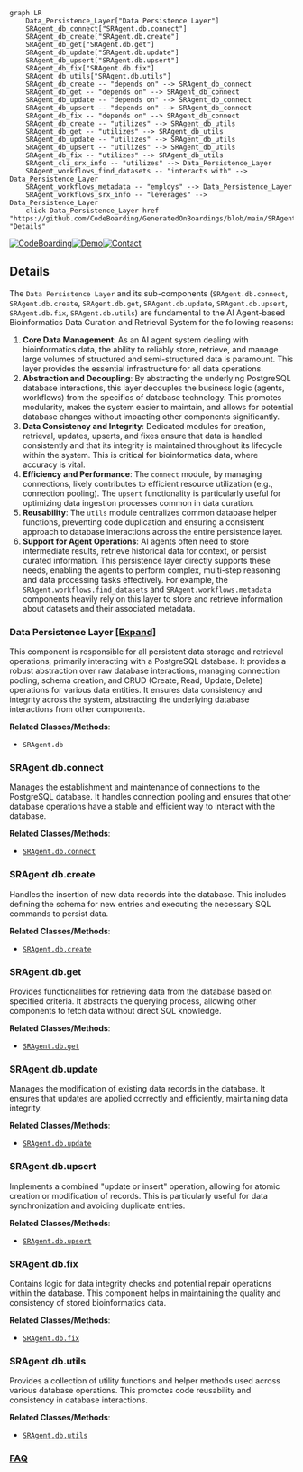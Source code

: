 ```mermaid
graph LR
    Data_Persistence_Layer["Data Persistence Layer"]
    SRAgent_db_connect["SRAgent.db.connect"]
    SRAgent_db_create["SRAgent.db.create"]
    SRAgent_db_get["SRAgent.db.get"]
    SRAgent_db_update["SRAgent.db.update"]
    SRAgent_db_upsert["SRAgent.db.upsert"]
    SRAgent_db_fix["SRAgent.db.fix"]
    SRAgent_db_utils["SRAgent.db.utils"]
    SRAgent_db_create -- "depends on" --> SRAgent_db_connect
    SRAgent_db_get -- "depends on" --> SRAgent_db_connect
    SRAgent_db_update -- "depends on" --> SRAgent_db_connect
    SRAgent_db_upsert -- "depends on" --> SRAgent_db_connect
    SRAgent_db_fix -- "depends on" --> SRAgent_db_connect
    SRAgent_db_create -- "utilizes" --> SRAgent_db_utils
    SRAgent_db_get -- "utilizes" --> SRAgent_db_utils
    SRAgent_db_update -- "utilizes" --> SRAgent_db_utils
    SRAgent_db_upsert -- "utilizes" --> SRAgent_db_utils
    SRAgent_db_fix -- "utilizes" --> SRAgent_db_utils
    SRAgent_cli_srx_info -- "utilizes" --> Data_Persistence_Layer
    SRAgent_workflows_find_datasets -- "interacts with" --> Data_Persistence_Layer
    SRAgent_workflows_metadata -- "employs" --> Data_Persistence_Layer
    SRAgent_workflows_srx_info -- "leverages" --> Data_Persistence_Layer
    click Data_Persistence_Layer href "https://github.com/CodeBoarding/GeneratedOnBoardings/blob/main/SRAgent/Data_Persistence_Layer.md" "Details"
```

[![CodeBoarding](https://img.shields.io/badge/Generated%20by-CodeBoarding-9cf?style=flat-square)](https://github.com/CodeBoarding/GeneratedOnBoardings)[![Demo](https://img.shields.io/badge/Try%20our-Demo-blue?style=flat-square)](https://www.codeboarding.org/demo)[![Contact](https://img.shields.io/badge/Contact%20us%20-%20contact@codeboarding.org-lightgrey?style=flat-square)](mailto:contact@codeboarding.org)

## Details

The `Data Persistence Layer` and its sub-components (`SRAgent.db.connect`, `SRAgent.db.create`, `SRAgent.db.get`, `SRAgent.db.update`, `SRAgent.db.upsert`, `SRAgent.db.fix`, `SRAgent.db.utils`) are fundamental to the AI Agent-based Bioinformatics Data Curation and Retrieval System for the following reasons:

1.  **Core Data Management**: As an AI agent system dealing with bioinformatics data, the ability to reliably store, retrieve, and manage large volumes of structured and semi-structured data is paramount. This layer provides the essential infrastructure for all data operations.
2.  **Abstraction and Decoupling**: By abstracting the underlying PostgreSQL database interactions, this layer decouples the business logic (agents, workflows) from the specifics of database technology. This promotes modularity, makes the system easier to maintain, and allows for potential database changes without impacting other components significantly.
3.  **Data Consistency and Integrity**: Dedicated modules for creation, retrieval, updates, upserts, and fixes ensure that data is handled consistently and that its integrity is maintained throughout its lifecycle within the system. This is critical for bioinformatics data, where accuracy is vital.
4.  **Efficiency and Performance**: The `connect` module, by managing connections, likely contributes to efficient resource utilization (e.g., connection pooling). The `upsert` functionality is particularly useful for optimizing data ingestion processes common in data curation.
5.  **Reusability**: The `utils` module centralizes common database helper functions, preventing code duplication and ensuring a consistent approach to database interactions across the entire persistence layer.
6.  **Support for Agent Operations**: AI agents often need to store intermediate results, retrieve historical data for context, or persist curated information. This persistence layer directly supports these needs, enabling the agents to perform complex, multi-step reasoning and data processing tasks effectively. For example, the `SRAgent.workflows.find_datasets` and `SRAgent.workflows.metadata` components heavily rely on this layer to store and retrieve information about datasets and their associated metadata.

### Data Persistence Layer [[Expand]](./Data_Persistence_Layer.md)
This component is responsible for all persistent data storage and retrieval operations, primarily interacting with a PostgreSQL database. It provides a robust abstraction over raw database interactions, managing connection pooling, schema creation, and CRUD (Create, Read, Update, Delete) operations for various data entities. It ensures data consistency and integrity across the system, abstracting the underlying database interactions from other components.


**Related Classes/Methods**:

- `SRAgent.db`


### SRAgent.db.connect
Manages the establishment and maintenance of connections to the PostgreSQL database. It handles connection pooling and ensures that other database operations have a stable and efficient way to interact with the database.


**Related Classes/Methods**:

- <a href="https://github.com/ArcInstitute/SRAgent/blob/main/SRAgent/db/connect.py" target="_blank" rel="noopener noreferrer">`SRAgent.db.connect`</a>


### SRAgent.db.create
Handles the insertion of new data records into the database. This includes defining the schema for new entries and executing the necessary SQL commands to persist data.


**Related Classes/Methods**:

- <a href="https://github.com/ArcInstitute/SRAgent/blob/main/SRAgent/db/create.py" target="_blank" rel="noopener noreferrer">`SRAgent.db.create`</a>


### SRAgent.db.get
Provides functionalities for retrieving data from the database based on specified criteria. It abstracts the querying process, allowing other components to fetch data without direct SQL knowledge.


**Related Classes/Methods**:

- <a href="https://github.com/ArcInstitute/SRAgent/blob/main/SRAgent/db/get.py" target="_blank" rel="noopener noreferrer">`SRAgent.db.get`</a>


### SRAgent.db.update
Manages the modification of existing data records in the database. It ensures that updates are applied correctly and efficiently, maintaining data integrity.


**Related Classes/Methods**:

- <a href="https://github.com/ArcInstitute/SRAgent/blob/main/SRAgent/db/update.py" target="_blank" rel="noopener noreferrer">`SRAgent.db.update`</a>


### SRAgent.db.upsert
Implements a combined "update or insert" operation, allowing for atomic creation or modification of records. This is particularly useful for data synchronization and avoiding duplicate entries.


**Related Classes/Methods**:

- <a href="https://github.com/ArcInstitute/SRAgent/blob/main/SRAgent/db/upsert.py" target="_blank" rel="noopener noreferrer">`SRAgent.db.upsert`</a>


### SRAgent.db.fix
Contains logic for data integrity checks and potential repair operations within the database. This component helps in maintaining the quality and consistency of stored bioinformatics data.


**Related Classes/Methods**:

- <a href="https://github.com/ArcInstitute/SRAgent/blob/main/SRAgent/db/fix.py" target="_blank" rel="noopener noreferrer">`SRAgent.db.fix`</a>


### SRAgent.db.utils
Provides a collection of utility functions and helper methods used across various database operations. This promotes code reusability and consistency in database interactions.


**Related Classes/Methods**:

- <a href="https://github.com/ArcInstitute/SRAgent/blob/main/SRAgent/db/utils.py" target="_blank" rel="noopener noreferrer">`SRAgent.db.utils`</a>




### [FAQ](https://github.com/CodeBoarding/GeneratedOnBoardings/tree/main?tab=readme-ov-file#faq)